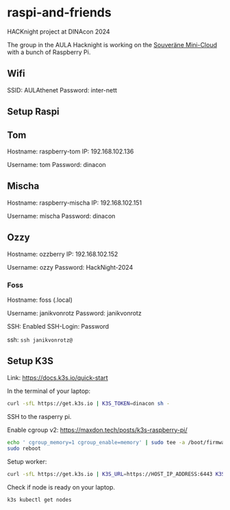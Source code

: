 # raspi-and-friends
HACKnight project at DINAcon 2024

The group in the AULA Hacknight is working on the [Souveräne Mini-Cloud](https://hacknight.dinacon.ch/project/85)
with a bunch of Raspberry Pi.

## Wifi

SSID: AULAthenet
Password: inter-nett
## Setup Raspi

## Tom

Hostname: raspberry-tom
IP: 192.168.102.136

Username: tom
Password: dinacon

## Mischa

Hostname: raspberry-mischa
IP: 192.168.102.151

Username: mischa
Password: dinacon

## Ozzy
Hostname: ozzberry
IP: 192.168.102.152

Username: ozzy
Password: HackNight-2024

### Foss

Hostname: foss (.local)

Username: janikvonrotz
Password: janikvonrotz

SSH: Enabled
SSH-Login: Password

ssh: `ssh janikvonrotz@`

## Setup K3S

Link: <https://docs.k3s.io/quick-start>

In the terminal of your laptop:

```bash
curl -sfL https://get.k3s.io | K3S_TOKEN=dinacon sh -
```

SSH to the rasperry pi.

Enable cgroup v2: <https://maxdon.tech/posts/k3s-raspberry-pi/>

```bash
echo ' cgroup_memory=1 cgroup_enable=memory' | sudo tee -a /boot/firmware/cmdline.txt
sudo reboot
```

Setup worker:

```bash
curl -sfL https://get.k3s.io | K3S_URL=https://HOST_IP_ADDRESS:6443 K3S_TOKEN=dinacon sh -
```

Check if node is ready on your laptop.

```bash
k3s kubectl get nodes
```
